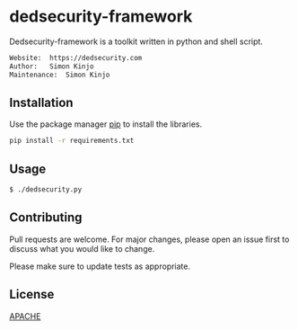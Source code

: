 # dedsecurity-framework

Dedsecurity-framework is a toolkit written in python and shell script.

```bash
Website:  https://dedsecurity.com
Author:   Simon Kinjo
Maintenance:  Simon Kinjo
```

## Installation

Use the package manager [pip](https://pip.pypa.io/en/stable/) to install the libraries.

```bash
pip install -r requirements.txt
```
 ## Usage
 ```bash
 $ ./dedsecurity.py
```
## Contributing
Pull requests are welcome. For major changes, please open an issue first to discuss what you would like to change.

Please make sure to update tests as appropriate.

## License
[APACHE](http://www.apache.org/licenses/)

